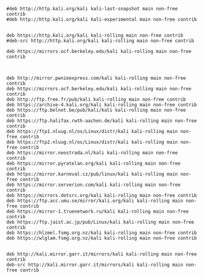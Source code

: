     #deb http://http.kali.org/kali kali-last-snapshot main non-free contrib
    #deb http://http.kali.org/kali kali-experimental main non-free contrib
    
    
    deb https://http.kali.org/kali kali-rolling main non-free contrib
    #deb-src http://http.kali.org/kali kali-rolling main non-free contrib

    deb https://mirrors.ocf.berkeley.edu/kali kali-rolling main non-free contrib



    deb http://mirror.pwnieexpress.com/kali kali-rolling main non-free contrib
    deb https://mirrors.ocf.berkeley.edu/kali kali-rolling main non-free contrib
    deb http://ftp.free.fr/pub/kali kali-rolling main non-free contrib
    deb https://archive-4.kali.org/kali kali-rolling main non-free contrib
    deb https://ftp.belnet.be/pub/kali/kali kali-rolling main non-free contrib
    deb https://ftp.halifax.rwth-aachen.de/kali kali-rolling main non-free contrib
    deb https://ftp1.nluug.nl/os/Linux/distr/kali kali-rolling main non-free contrib
    deb https://ftp2.nluug.nl/os/Linux/distr/kali kali-rolling main non-free contrib
    deb https://mirror.neostrada.nl/kali kali-rolling main non-free contrib
    deb https://mirror.pyratelan.org/kali kali-rolling main non-free contrib
    deb https://mirror.karneval.cz/pub/linux/kali kali-rolling main non-free contrib
    deb https://mirror.serverion.com/kali kali-rolling main non-free contrib
    deb https://mirrors.dotsrc.org/kali kali-rolling main non-free contrib
    deb https://ftp.acc.umu.se/mirror/kali.org/kali kali-rolling main non-free contrib
    deb https://mirror-1.truenetwork.ru/kali kali-rolling main non-free contrib
    deb https://ftp.jaist.ac.jp/pub/Linux/kali kali-rolling main non-free contrib
    deb https://hlzmel.fsmg.org.nz/kali kali-rolling main non-free contrib
    deb https://wlglam.fsmg.org.nz/kali kali-rolling main non-free contrib
    
    
    deb http://kali.mirror.garr.it/mirrors/kali kali-rolling main non-free contrib
    deb-src http://kali.mirror.garr.it/mirrors/kali kali-rolling main non-free contrib
